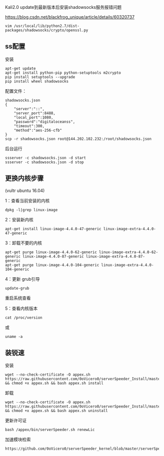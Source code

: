 Kali2.0 update到最新版本后安装shadowsocks服务报错问题

https://blog.csdn.net/blackfrog_unique/article/details/60320737

```
vim /usr/local/lib/python2.7/dist-packages/shadowsocks/crypto/openssl.py
```

## ss配置
安装
```
apt-get update
apt-get install python-pip python-setuptools m2crypto
pip install setuptools --upgrade
pip install wheel shadowsocks
```
配置文件： 
```
shadowsocks.json
{
    "server":"::",
    "server_port":8488,
    "local_port":1080,
    "password":"digitaloceanss",
    "timeout":300,
    "method":"aes-256-cfb"
}
scp -r shadowsocks.json root@144.202.102.232:/root/shadowsocks.json
```
后台运行
```
ssserver -c shadowsocks.json -d start
ssserver -c shadowsocks.json -d stop
```

## 更换内核步骤
(vultr ubuntu 16.04)

1：查看当前安装的内核
```
dpkg -l|grep linux-image
```

2：安装新内核
```
apt-get install linux-image-4.4.0-47-generic linux-image-extra-4.4.0-47-generic
```

3：卸载不要的内核
```
apt-get purge linux-image-4.4.0-62-generic linux-image-extra-4.4.0-62-generic linux-image-4.4.0-87-generic linux-image-extra-4.4.0-87-generic
apt-get purge linux-image-4.4.0-104-generic linux-image-extra-4.4.0-104-generic
```

4：更新 grub引导
```
update-grub
```

重启系统查看

5：查看内核版本
```
cat /proc/version
```
或
```
uname -a
```

## 装锐速

安装
```
wget --no-check-certificate -O appex.sh https://raw.githubusercontent.com/0oVicero0/serverSpeeder_Install/master/appex.sh && chmod +x appex.sh && bash appex.sh install
```
卸载
```
wget --no-check-certificate -O appex.sh https://raw.githubusercontent.com/0oVicero0/serverSpeeder_Install/master/appex.sh && chmod +x appex.sh && bash appex.sh uninstall
```
更新许可证
```
bash /appex/bin/serverSpeeder.sh renewLic
```
加速模块检索
```
https://github.com/0oVicero0/serverSpeeder_kernel/blob/master/serverSpeeder.txt
```

